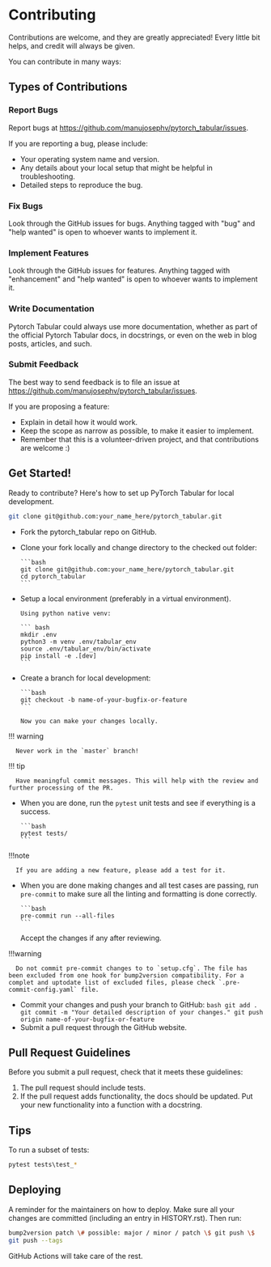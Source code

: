 # Contributing

Contributions are welcome, and they are greatly appreciated! Every
little bit helps, and credit will always be given.

You can contribute in many ways:

## Types of Contributions

### Report Bugs

Report bugs at <https://github.com/manujosephv/pytorch_tabular/issues>.

If you are reporting a bug, please include:

- Your operating system name and version.
- Any details about your local setup that might be helpful in
  troubleshooting.
- Detailed steps to reproduce the bug.

### Fix Bugs

Look through the GitHub issues for bugs. Anything tagged with "bug" and
"help wanted" is open to whoever wants to implement it.

### Implement Features

Look through the GitHub issues for features. Anything tagged with
"enhancement" and "help wanted" is open to whoever wants to implement
it.

### Write Documentation

Pytorch Tabular could always use more documentation, whether as part of the
official Pytorch Tabular docs, in docstrings, or even on the web in blog
posts, articles, and such.

### Submit Feedback

The best way to send feedback is to file an issue at
<https://github.com/manujosephv/pytorch_tabular/issues>.

If you are proposing a feature:

- Explain in detail how it would work.
- Keep the scope as narrow as possible, to make it easier to
  implement.
- Remember that this is a volunteer-driven project, and that
  contributions are welcome :)

## Get Started!

Ready to contribute? Here's how to set up PyTorch Tabular for local
development.

```bash
git clone git@github.com:your_name_here/pytorch_tabular.git
```

* Fork the pytorch_tabular repo on GitHub.

* Clone your fork locally and change directory to the checked out folder:

      ```bash
      git clone git@github.com:your_name_here/pytorch_tabular.git
      cd pytorch_tabular
      ```

* Setup a local environment (preferably in a virtual environment). 

      Using python native venv:

      ``` bash
      mkdir .env
      python3 -m venv .env/tabular_env
      source .env/tabular_env/bin/activate
      pip install -e .[dev]
      ```
 
* Create a branch for local development:

      ```bash
      git checkout -b name-of-your-bugfix-or-feature
      ```

      Now you can make your changes locally.

!!! warning

      Never work in the `master` branch!
      
!!! tip
         
      Have meaningful commit messages. This will help with the review and further processing of the PR.

* When you are done, run the `pytest` unit tests and see if everything is a success.
   
      ```bash
      pytest tests/
      ```
!!!note

      If you are adding a new feature, please add a test for it.

* When you are done making changes and all test cases are passing, run `pre-commit` to make sure all the linting and formatting is done correctly.

      ```bash
      pre-commit run --all-files
      ```
   Accept the changes if any after reviewing. 
   
!!!warning   

      Do not commit pre-commit changes to to `setup.cfg`. The file has been excluded from one hook for bump2version compatibility. For a complet and uptodate list of excluded files, please check `.pre-commit-config.yaml` file.

* Commit your changes and push your branch to GitHub:
      ```bash
      git add .
      git commit -m "Your detailed description of your changes."
      git push origin name-of-your-bugfix-or-feature
      ```
* Submit a pull request through the GitHub website.

## Pull Request Guidelines

Before you submit a pull request, check that it meets these guidelines:

1. The pull request should include tests.
1. If the pull request adds functionality, the docs should be updated.
   Put your new functionality into a function with a docstring.

## Tips

To run a subset of tests:

```bash
pytest tests\test_*
```

## Deploying

A reminder for the maintainers on how to deploy. Make sure all your
changes are committed (including an entry in HISTORY.rst). Then run:

```bash
bump2version patch \# possible: major / minor / patch \$ git push \$
git push --tags
```

GitHub Actions will take care of the rest.
